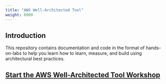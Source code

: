 ```yaml
---
title: "AWS Well-Architected Tool"
weight: 6000
---
```


## Introduction
This repository contains documentation and code in the format of hands-on-labs to help you learn how to learn, measure, and build using architectural best practices.

## [Start the AWS Well-Architected Tool Workshop](https://catalog.workshops.aws/well-architected-tool/)
